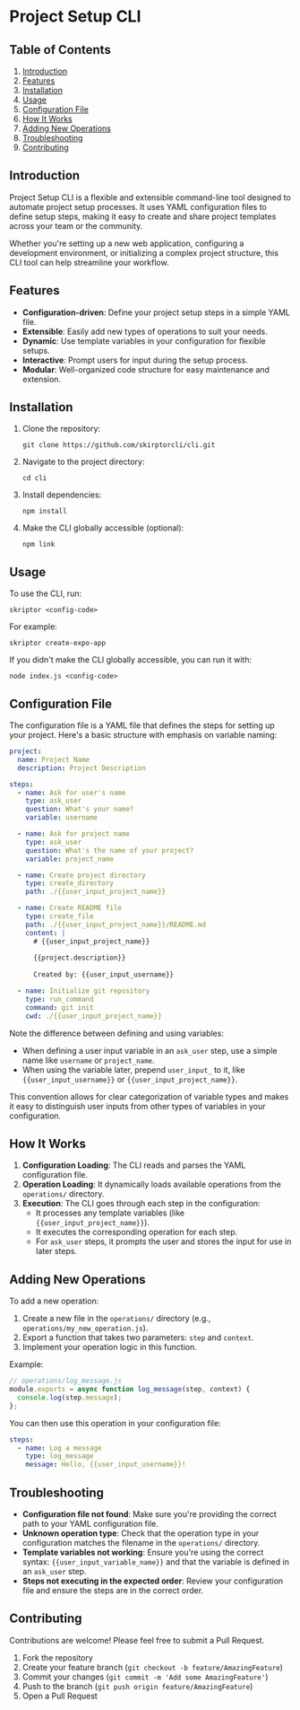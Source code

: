 # Project Setup CLI

## Table of Contents
1. [Introduction](#introduction)
2. [Features](#features)
3. [Installation](#installation)
4. [Usage](#usage)
5. [Configuration File](#configuration-file)
6. [How It Works](#how-it-works)
7. [Adding New Operations](#adding-new-operations)
8. [Troubleshooting](#troubleshooting)
9. [Contributing](#contributing)

## Introduction

Project Setup CLI is a flexible and extensible command-line tool designed to automate project setup processes. It uses YAML configuration files to define setup steps, making it easy to create and share project templates across your team or the community.

Whether you're setting up a new web application, configuring a development environment, or initializing a complex project structure, this CLI tool can help streamline your workflow.

## Features

- **Configuration-driven**: Define your project setup steps in a simple YAML file.
- **Extensible**: Easily add new types of operations to suit your needs.
- **Dynamic**: Use template variables in your configuration for flexible setups.
- **Interactive**: Prompt users for input during the setup process.
- **Modular**: Well-organized code structure for easy maintenance and extension.

## Installation

1. Clone the repository:
   ```
   git clone https://github.com/skirptorcli/cli.git
   ```

2. Navigate to the project directory:
   ```
   cd cli
   ```

3. Install dependencies:
   ```
   npm install
   ```

4. Make the CLI globally accessible (optional):
   ```
   npm link
   ```

## Usage

To use the CLI, run:

```
skriptor <config-code>
```

For example:
```
skriptor create-expo-app
```

If you didn't make the CLI globally accessible, you can run it with:
```
node index.js <config-code>
```

## Configuration File

The configuration file is a YAML file that defines the steps for setting up your project. Here's a basic structure with emphasis on variable naming:

```yaml
project:
  name: Project Name
  description: Project Description

steps:
  - name: Ask for user's name
    type: ask_user
    question: What's your name?
    variable: username

  - name: Ask for project name
    type: ask_user
    question: What's the name of your project?
    variable: project_name

  - name: Create project directory
    type: create_directory
    path: ./{{user_input_project_name}}

  - name: Create README file
    type: create_file
    path: ./{{user_input_project_name}}/README.md
    content: |
      # {{user_input_project_name}}
      
      {{project.description}}
      
      Created by: {{user_input_username}}

  - name: Initialize git repository
    type: run_command
    command: git init
    cwd: ./{{user_input_project_name}}
```

Note the difference between defining and using variables:
- When defining a user input variable in an `ask_user` step, use a simple name like `username` or `project_name`.
- When using the variable later, prepend `user_input_` to it, like `{{user_input_username}}` or `{{user_input_project_name}}`.

This convention allows for clear categorization of variable types and makes it easy to distinguish user inputs from other types of variables in your configuration.

## How It Works

1. **Configuration Loading**: The CLI reads and parses the YAML configuration file.
2. **Operation Loading**: It dynamically loads available operations from the `operations/` directory.
3. **Execution**: The CLI goes through each step in the configuration:
   - It processes any template variables (like `{{user_input_project_name}}`).
   - It executes the corresponding operation for each step.
   - For `ask_user` steps, it prompts the user and stores the input for use in later steps.

## Adding New Operations

To add a new operation:

1. Create a new file in the `operations/` directory (e.g., `operations/my_new_operation.js`).
2. Export a function that takes two parameters: `step` and `context`.
3. Implement your operation logic in this function.

Example:
```javascript
// operations/log_message.js
module.exports = async function log_message(step, context) {
  console.log(step.message);
};
```

You can then use this operation in your configuration file:
```yaml
steps:
  - name: Log a message
    type: log_message
    message: Hello, {{user_input_username}}!
```

## Troubleshooting

- **Configuration file not found**: Make sure you're providing the correct path to your YAML configuration file.
- **Unknown operation type**: Check that the operation type in your configuration matches the filename in the `operations/` directory.
- **Template variables not working**: Ensure you're using the correct syntax: `{{user_input_variable_name}}` and that the variable is defined in an `ask_user` step.
- **Steps not executing in the expected order**: Review your configuration file and ensure the steps are in the correct order.

## Contributing

Contributions are welcome! Please feel free to submit a Pull Request.

1. Fork the repository
2. Create your feature branch (`git checkout -b feature/AmazingFeature`)
3. Commit your changes (`git commit -m 'Add some AmazingFeature'`)
4. Push to the branch (`git push origin feature/AmazingFeature`)
5. Open a Pull Request